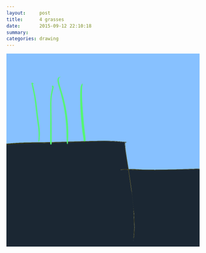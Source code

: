 ```yaml
---
layout:     post
title:      4 grasses
date:       2015-09-12 22:10:18
summary:    
categories: drawing
---
```

![4 grasses](/images/diary/4-grasses.png "They are the happier ones.")
